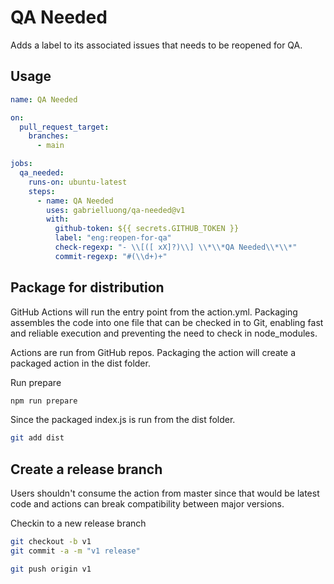 # QA Needed

Adds a label to its associated issues that needs to be reopened for QA.

## Usage

```yaml
name: QA Needed

on:
  pull_request_target:
    branches:
      - main

jobs:
  qa_needed:
    runs-on: ubuntu-latest
    steps:
      - name: QA Needed
        uses: gabrielluong/qa-needed@v1
        with:
          github-token: ${{ secrets.GITHUB_TOKEN }}
          label: "eng:reopen-for-qa"
          check-regexp: "- \\[([ xX]?)\\] \\*\\*QA Needed\\*\\*"
          commit-regexp: "#(\\d+)+"
```

## Package for distribution

GitHub Actions will run the entry point from the action.yml. Packaging assembles the code into one file that can be checked in to Git, enabling fast and reliable execution and preventing the need to check in node_modules.

Actions are run from GitHub repos.  Packaging the action will create a packaged action in the dist folder.

Run prepare

```bash
npm run prepare
```

Since the packaged index.js is run from the dist folder.

```bash
git add dist
```

## Create a release branch

Users shouldn't consume the action from master since that would be latest code and actions can break compatibility between major versions.

Checkin to a new release branch

```bash
git checkout -b v1
git commit -a -m "v1 release"
```

```bash
git push origin v1
```
